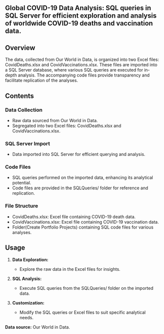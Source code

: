 ## Global COVID-19 Data Analysis: SQL queries in SQL Server for efficient exploration and analysis of worldwide COVID-19 deaths and vaccination data.


## Overview

The data, collected from Our World in Data, is organized into two Excel files: CovidDeaths.xlsx and CovidVaccinations.xlsx. These files are imported into a SQL Server database, where various SQL queries are executed for in-depth analysis. The accompanying code files provide transparency and facilitate replication of the analyses.

## Contents

### Data Collection

- Raw data sourced from Our World in Data.
- Segregated into two Excel files: CovidDeaths.xlsx and CovidVaccinations.xlsx.

### SQL Server Import

- Data imported into SQL Server for efficient querying and analysis.

### Code Files

- SQL queries performed on the imported data, enhancing its analytical potential.
- Code files are provided in the SQLQueries/ folder for reference and replication.

### File Structure

- CovidDeaths.xlsx: Excel file containing COVID-19 death data.
- CovidVaccinations.xlsx: Excel file containing COVID-19 vaccination data.
- Folder(Create Portfolio Projects) containing SQL code files for various analyses.

## Usage

1. **Data Exploration:**
   - Explore the raw data in the Excel files for insights.

2. **SQL Analysis:**
   - Execute SQL queries from the SQLQueries/ folder on the imported data.

3. **Customization:**
   - Modify the SQL queries or Excel files to suit specific analytical needs.

**Data source:** Our World in Data.
